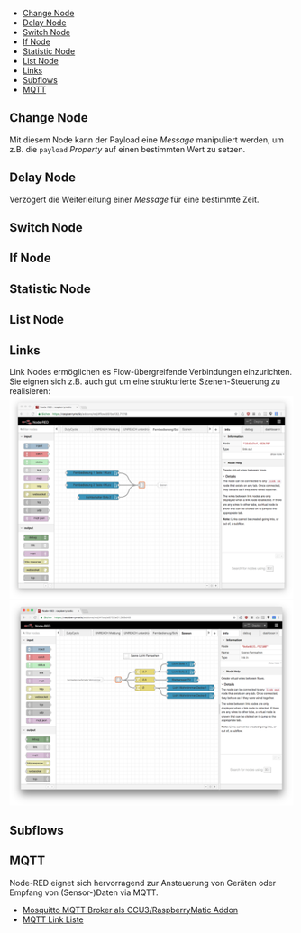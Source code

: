 * [Change Node](#change-node)
* [Delay Node](#delay-node)
* [Switch Node](#switch-node)
* [If Node](#if-node)
* [Statistic Node](#statistic-node)
* [List Node](#list-node)
* [Links](#links)
* [Subflows](#subflows)
* [MQTT](#mqtt)

## Change Node

Mit diesem Node kann der Payload eine _Message_ manipuliert werden, um z.B. die `payload` _Property_ auf einen bestimmten Wert zu setzen.

## Delay Node

Verzögert die Weiterleitung einer _Message_ für eine bestimmte Zeit.

## Switch Node


## If Node

## Statistic Node

## List Node

## Links

Link Nodes ermöglichen es Flow-übergreifende Verbindungen einzurichten. Sie eignen sich z.B. auch gut um eine strukturierte Szenen-Steuerung zu realisieren:
![](images/link-1.png)
![](images/link-2.png)

## Subflows

## MQTT

Node-RED eignet sich hervorragend zur Ansteuerung von Geräten oder Empfang von (Sensor-)Daten via MQTT.

* [Mosquitto MQTT Broker als CCU3/RaspberryMatic Addon](https://github.com/hobbyquaker/ccu-addon-mosquitto)
* [MQTT Link Liste](https://github.com/hobbyquaker/awesome-mqtt)
